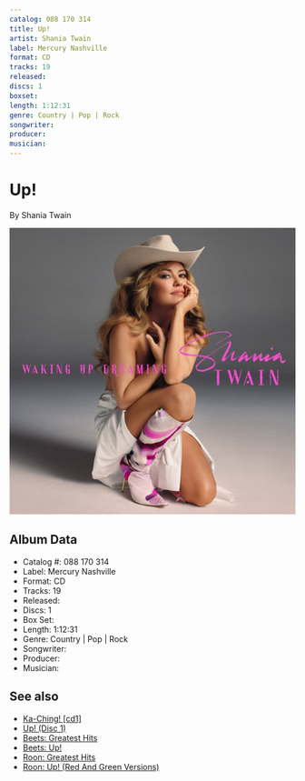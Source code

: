 ```yaml
---
catalog: 088 170 314
title: Up!
artist: Shania Twain
label: Mercury Nashville
format: CD
tracks: 19
released: 
discs: 1
boxset: 
length: 1:12:31
genre: Country | Pop | Rock
songwriter: 
producer: 
musician: 
---
```


# Up!

By Shania Twain

![](../../assets/cdcovers/Shania_Twain-Up.png)

## Album Data

- Catalog #: 088 170 314
- Label: Mercury Nashville
- Format: CD
- Tracks: 19
- Released: 
- Discs: 1
- Box Set: 
- Length: 1:12:31
- Genre: Country | Pop | Rock
- Songwriter: 
- Producer: 
- Musician: 


## See also

- [Ka-Ching! [cd1]](Ka-Ching!_[cd1].md)
- [Up! (Disc 1)](Up!_Disc_1.md)
- [Beets: Greatest Hits](../../Beets/Shania_Twain/Greatest_Hits.md)
- [Beets: Up!](../../Beets/Shania_Twain/Up!.md)
- [Roon: Greatest Hits](../../Roon/Shania_Twain/Greatest_Hits.md)
- [Roon: Up! (Red And Green Versions)](../../Roon/Shania_Twain/Up!_Red_And_Green_Versions.md)

